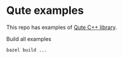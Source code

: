 # Qute examples

This repo has examples of [Qute C++ library](https://github.com/TickerTick/Qute). 

Build all examples

```
bazel build ...
```
